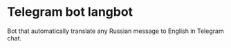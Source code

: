 # Telegram bot langbot

Bot that automatically translate any Russian message to English in Telegram chat. 